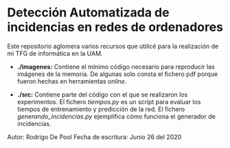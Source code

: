 # Detección Automatizada de incidencias en redes de ordenadores

Este repositorio aglomera varios recursos que utilicé para la realización de mi TFG de informática en la UAM.


- **./imagenes:** Contiene el mínimo código necesario para reproducir las imágenes de  la memoria. De algunas solo consta el fichero pdf porque fueron hechas en herramientas *online*.

- **./src:** Contiene parte del código con el que se realizaron los experimentos. El fichero *tiempos.py* es un script para evaluar los tiempos de entrenamiento y predicción de la red. El fichero *generando_incidencias.py* ejemplifica cómo funciona el generador de incidencias.




Autor: Rodrigo De Pool
Fecha de escritura: Junio 26 del 2020

